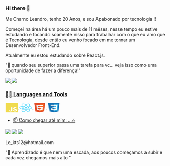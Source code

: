 <!--

**leandroSiq1/leandroSiq1** is a ✨ _special_ ✨ repository because its `README.md` (this file) appears on your GitHub profile.
<h1 align="center">Hi there <img src="https://media.giphy.com/media/hvRJCLFzcasrR4ia7z/giphy.gif" width="30px"></h1>-->

### Hi there 👋

 Me Chamo Leandro, tenho 20 Anos, e sou Apaixonado por tecnologia !!
 
 Começei na área há um pouco mais de 11 mêses, nesse tempo eu estive estudando e focando soamente nisso para trabalhar com o que eu amo que é Tecnologia, desde então eu venho focado em me tornar um Desenvolvedor Front-End.
 
Atualmente eu estou estudando sobre React.js.
 
 "🚀 quando seu superior passa uma tarefa para vc... veja isso como uma oportunidade de fazer a diferença!"
 
 <div>
  <a href="https://github.com/leandrosiq1">
  <img height="180em" src="https://github-readme-stats.vercel.app/api?username=leandrosiq1&show_icons=true&theme=dracula&include_all_commits=true&count_private=true"/>
  <img height="180em" src="https://github-readme-stats.vercel.app/api/top-langs/?username=leandrosiq1&layout=compact&langs_count=16&theme=dracula"/>
</div>

 ### 👨‍💻 Languages and Tools
 <div style="display: inline_block">
  <img align="center" alt="leandrosiq1-Js" height="30" width="40" src="https://raw.githubusercontent.com/devicons/devicon/master/icons/javascript/javascript-plain.svg">
  <img align="center" alt="leandrosiq1-React" height="30" width="40" src="https://raw.githubusercontent.com/devicons/devicon/master/icons/react/react-original.svg">
  <img align="center" alt="leandrosiq1-HTML" height="30" width="40" src="https://raw.githubusercontent.com/devicons/devicon/master/icons/html5/html5-original.svg">
  <img align="center" alt="leandrosiq1-CSS" height="30" width="40" src="https://raw.githubusercontent.com/devicons/devicon/master/icons/css3/css3-original.svg">
</div>

 
- 📫 Como chegar até mim: ...⭐️ 
 <div> 
  <a href="https://www.instagram.com/leandrosiq1/?hl=pt-br" target="_blank"><img src="https://img.shields.io/badge/-Instagram-%23E4405F?style=for-the-badge&logo=instagram&logoColor=white" target="_blank"></a>
  <a href = "mailto:le_kts12@hotmail.com"><img src="https://img.shields.io/badge/-Gmail-%23333?style=for-the-badge&logo=gmail&logoColor=white" target="_blank"></a>
  <a href="https://www.linkedin.com/in/leandrosiq1/" target="_blank"><img src="https://img.shields.io/badge/-LinkedIn-%230077B5?style=for-the-badge&logo=linkedin&logoColor=white" target="_blank"></a> 
 
</div>
     
<p>Le_kts12@hotmail.com</p>
  
"🚀 Aprendizado é que nem uma escada, aos poucos começamos a subir e cada vez chegamos mais alto "

  ##
 
